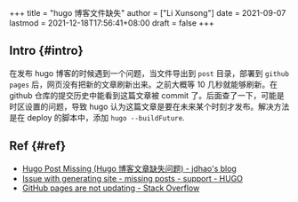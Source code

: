 +++
title = "hugo 博客文件缺失"
author = ["Li Xunsong"]
date = 2021-09-07
lastmod = 2021-12-18T17:56:41+08:00
draft = false
+++

## Intro {#intro}

在发布 hugo 博客的时候遇到一个问题，当文件导出到 `post` 目录，部署到 `github pages` 后，网页没有把新的文章刷新出来。之前大概等 10 几秒就能够刷新。在 github 仓库的提交历史中能看到这篇文章被 commit 了。后面查了一下，可能是时区设置的问题，导致 hugo 认为这篇文章是要在未来某个时刻才发布。解决方法是在 deploy 的脚本中，添加 `hugo --buildFuture`.


## Ref {#ref}

-   [Hugo Post Missing (Hugo 博客文章缺失问题) - jdhao's blog](https://jdhao.github.io/2020/01/11/hugo%5Fpost%5Fmissing/)
-   [Issue with generating site - missing posts - support - HUGO](https://discourse.gohugo.io/t/issue-with-generating-site-missing-posts/12149/7)
-   [GitHub pages are not updating - Stack Overflow](https://stackoverflow.com/questions/20422279/github-pages-are-not-updating/35388975#35388975)
